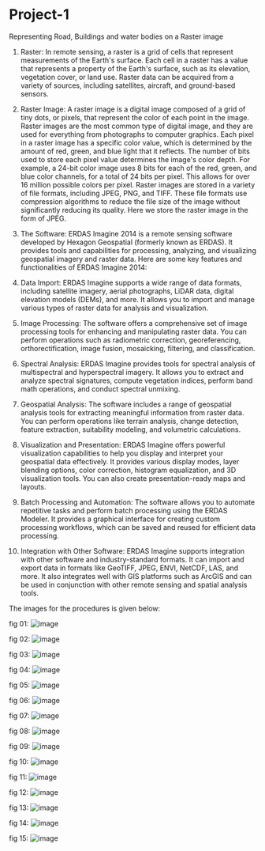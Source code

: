 # Project-1
Representing Road, Buildings and water bodies on a Raster image

1. Raster:
In remote sensing, a raster is a grid of cells that represent measurements of the Earth's surface. Each cell in a raster has a value that represents a property of the Earth's surface, such as its elevation, vegetation cover, or land use. Raster data can be acquired from a variety of sources, including satellites, aircraft, and ground-based sensors.

2.	Raster Image:
A raster image is a digital image composed of a grid of tiny dots, or pixels, that represent the color of each point in the image. Raster images are the most common type of digital image, and they are used for everything from photographs to computer graphics.
Each pixel in a raster image has a specific color value, which is determined by the amount of red, green, and blue light that it reflects. The number of bits used to store each pixel value determines the image's color depth. For example, a 24-bit color image uses 8 bits for each of the red, green, and blue color channels, for a total of 24 bits per pixel. This allows for over 16 million possible colors per pixel. Raster images are stored in a variety of file formats, including JPEG, PNG, and TIFF. These file formats use compression algorithms to reduce the file size of the image without significantly reducing its quality. Here we store the raster image in the form of JPEG.

3.	The Software:
ERDAS Imagine 2014 is a remote sensing software developed by Hexagon Geospatial (formerly known as ERDAS). It provides tools and capabilities for processing, analyzing, and visualizing geospatial imagery and raster data.
Here are some key features and functionalities of ERDAS Imagine 2014:
  1.	Data Import: ERDAS Imagine supports a wide range of data formats, including satellite imagery, aerial photographs, LiDAR data, digital elevation models (DEMs), and more. It allows you to import and manage various types of raster data for analysis and visualization.

  2.	Image Processing: The software offers a comprehensive set of image processing tools for enhancing and manipulating raster data. You can perform operations such as radiometric correction, georeferencing, orthorectification, image fusion, mosaicking, filtering, and classification.
     
  3.	Spectral Analysis: ERDAS Imagine provides tools for spectral analysis of multispectral and hyperspectral imagery. It allows you to extract and analyze spectral signatures, compute vegetation indices, perform band math operations, and conduct spectral unmixing.

  4.	Geospatial Analysis: The software includes a range of geospatial analysis tools for extracting meaningful information from raster data. You can perform operations like terrain analysis, change detection, feature extraction, suitability modeling, and volumetric calculations.

  5.	Visualization and Presentation: ERDAS Imagine offers powerful visualization capabilities to help you display and interpret your geospatial data effectively. It provides various display modes, layer blending options, color correction, histogram equalization, and 3D visualization tools. You can also create presentation-ready maps and layouts.

  6.	Batch Processing and Automation: The software allows you to automate repetitive tasks and perform batch processing using the ERDAS Modeler. It provides a graphical interface for creating custom processing workflows, which can be saved and reused for efficient data processing.

  7.	Integration with Other Software: ERDAS Imagine supports integration with other software and industry-standard formats. It can import and export data in formats like GeoTIFF, JPEG, ENVI, NetCDF, LAS, and more. It also integrates well with GIS platforms such as ArcGIS and can be used in conjunction with other remote sensing and spatial analysis tools.


The images for the procedures is given below:

fig 01: ![image](https://github.com/cse-purushothamanb/Project-1/assets/143436614/4c17d7da-97ce-4fbb-a1a1-ebfceadcc2e0)

fig 02: ![image](https://github.com/cse-purushothamanb/Project-1/assets/143436614/84244fe4-be05-49d6-a258-4d9edc21657e)

fig 03: ![image](https://github.com/cse-purushothamanb/Project-1/assets/143436614/b7d51326-a9a3-4c9a-bb60-8275d4d44a26)

fig 04: ![image](https://github.com/cse-purushothamanb/Project-1/assets/143436614/80c95b6e-b876-472b-8361-665473038ec4)

fig 05: ![image](https://github.com/cse-purushothamanb/Project-1/assets/143436614/864804ba-65c0-410f-aab6-f141c06cbc0c)

fig 06: ![image](https://github.com/cse-purushothamanb/Project-1/assets/143436614/a8f54b9e-96a3-4b2a-82ce-5f6ca1313ebf)

fig 07: ![image](https://github.com/cse-purushothamanb/Project-1/assets/143436614/a5ae9856-b50d-4b61-8a2b-011bb495cb58)

fig 08: ![image](https://github.com/cse-purushothamanb/Project-1/assets/143436614/856a6450-e910-4c37-9b3f-68f47dab16ba)

fig 09: ![image](https://github.com/cse-purushothamanb/Project-1/assets/143436614/aab7578b-d144-4045-bbaf-814ad3fb69d0)

fig 10: ![image](https://github.com/cse-purushothamanb/Project-1/assets/143436614/6d783dcc-aeb8-49a4-8e06-6c6d6ef1be3a)

fig 11: ![image](https://github.com/cse-purushothamanb/Project-1/assets/143436614/7c316436-b1b9-462b-80a3-c0c34092c1ff)

fig 12: ![image](https://github.com/cse-purushothamanb/Project-1/assets/143436614/62e13d93-ab58-455a-8527-88089a14de94)

fig 13: ![image](https://github.com/cse-purushothamanb/Project-1/assets/143436614/0172a0e3-1e7b-4d05-9f9a-4a7fe1095eb4)

fig 14: ![image](https://github.com/cse-purushothamanb/Project-1/assets/143436614/5bcbc18b-f624-450e-b850-826d8113fc75)

fig 15: ![image](https://github.com/cse-purushothamanb/Project-1/assets/143436614/ddfc7207-13e9-4c5e-989f-4cc2b50f4bc9)
